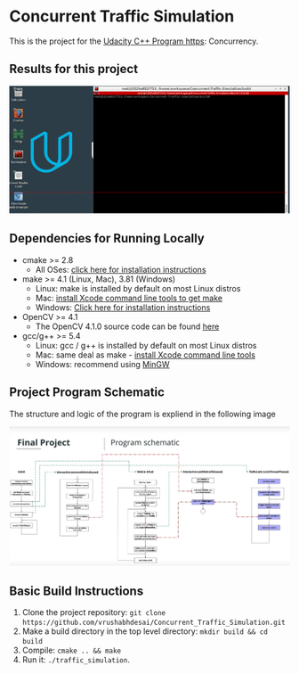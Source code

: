 # Concurrent Traffic Simulation
This is the project for the [Udacity C++ Program https](www://Nanodegree.udacity.com/course/c-plus-plus-nanodegree--nd213): Concurrency. 

## Results for this project
<img src="data/Result.gif"/>

## Dependencies for Running Locally
* cmake >= 2.8
  * All OSes: [click here for installation instructions](https://cmake.org/install/)
* make >= 4.1 (Linux, Mac), 3.81 (Windows)
  * Linux: make is installed by default on most Linux distros
  * Mac: [install Xcode command line tools to get make](https://developer.apple.com/xcode/features/)
  * Windows: [Click here for installation instructions](http://gnuwin32.sourceforge.net/packages/make.htm)
* OpenCV >= 4.1
  * The OpenCV 4.1.0 source code can be found [here](https://github.com/opencv/opencv/tree/4.1.0)
* gcc/g++ >= 5.4
  * Linux: gcc / g++ is installed by default on most Linux distros
  * Mac: same deal as make - [install Xcode command line tools](https://developer.apple.com/xcode/features/)
  * Windows: recommend using [MinGW](http://www.mingw.org/)

## Project Program Schematic

The structure and logic of the program is expliend in the following image

<img src="data/flow.jpg"/>


## Basic Build Instructions

1. Clone the project repository: `git clone https://github.com/vrushabhdesai/Concurrent_Traffic_Simulation.git`
2. Make a build directory in the top level directory: `mkdir build && cd build`
3. Compile: `cmake .. && make`
4. Run it: `./traffic_simulation`.
